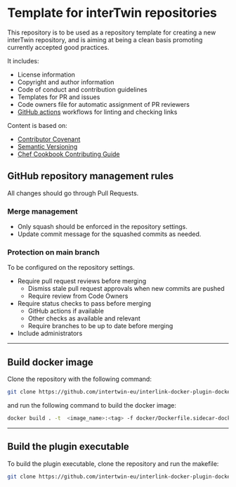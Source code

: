# Template for interTwin repositories

This repository is to be used as a repository template for creating a new interTwin
repository, and is aiming at being a clean basis promoting currently accepted
good practices.

It includes:

- License information
- Copyright and author information
- Code of conduct and contribution guidelines
- Templates for PR and issues
- Code owners file for automatic assignment of PR reviewers
- [GitHub actions](https://github.com/features/actions) workflows for linting
  and checking links

Content is based on:

- [Contributor Covenant](http://contributor-covenant.org)
- [Semantic Versioning](https://semver.org/)
- [Chef Cookbook Contributing Guide](https://github.com/chef-cookbooks/community_cookbook_documentation/blob/master/CONTRIBUTING.MD)

## GitHub repository management rules

All changes should go through Pull Requests.

### Merge management

- Only squash should be enforced in the repository settings.
- Update commit message for the squashed commits as needed.

### Protection on main branch

To be configured on the repository settings.

- Require pull request reviews before merging
  - Dismiss stale pull request approvals when new commits are pushed
  - Require review from Code Owners
- Require status checks to pass before merging
  - GitHub actions if available
  - Other checks as available and relevant
  - Require branches to be up to date before merging
- Include administrators

---
## Build docker image

Clone the repository with the following command:

```bash
git clone https://github.com/intertwin-eu/interlink-docker-plugin-docker-plugin.git && cd interlink-docker-plugin
```

and run the following command to build the docker image:

```bash
docker build . -t  <image_name>:<tag> -f docker/Dockerfile.sidecar-docker 
```

---
## Build the plugin executable

To build the plugin executable, clone the repository and run the makefile:

```bash
git clone https://github.com/intertwin-eu/interlink-docker-plugin-docker-plugin.git && cd interlink-docker-plugin && make 
```

